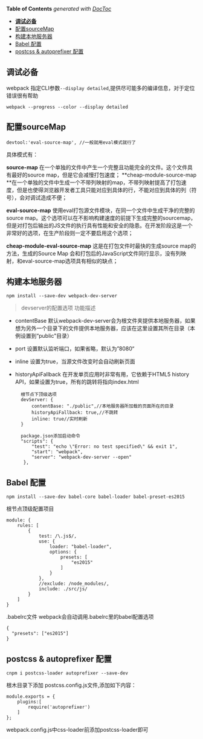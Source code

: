 <!-- START doctoc generated TOC please keep comment here to allow auto update -->
<!-- DON'T EDIT THIS SECTION, INSTEAD RE-RUN doctoc TO UPDATE -->
**Table of Contents**  *generated with [DocToc](https://github.com/thlorenz/doctoc)*

- [**调试必备**](#%E8%B0%83%E8%AF%95%E5%BF%85%E5%A4%87)
- [配置sourceMap](#%E9%85%8D%E7%BD%AEsourcemap)
- [构建本地服务器](#%E6%9E%84%E5%BB%BA%E6%9C%AC%E5%9C%B0%E6%9C%8D%E5%8A%A1%E5%99%A8)
- [Babel 配置](#babel-%E9%85%8D%E7%BD%AE)
- [postcss & autoprefixer 配置](#postcss--autoprefixer-%E9%85%8D%E7%BD%AE)

<!-- END doctoc generated TOC please keep comment here to allow auto update -->

## **调试必备**

webpack 指定CLI参数`--display detailed`,提供尽可能多的编译信息，对于定位错误很有帮助

	webpack --progress --color --display detailed




## 配置sourceMap

	devtool:'eval-source-map', //一般就用eval模式就行了

具体模式有：

**source-map**	在一个单独的文件中产生一个完整且功能完全的文件。这个文件具有最好的source map，但是它会减慢打包速度；
**cheap-module-source-map	**在一个单独的文件中生成一个不带列映射的map，不带列映射提高了打包速度，但是也使得浏览器开发者工具只能对应到具体的行，不能对应到具体的列（符号），会对调试造成不便；

**eval-source-map**	使用eval打包源文件模块，在同一个文件中生成干净的完整的source map。这个选项可以在不影响构建速度的前提下生成完整的sourcemap，但是对打包后输出的JS文件的执行具有性能和安全的隐患。在开发阶段这是一个非常好的选项，在生产阶段则一定不要启用这个选项；

**cheap-module-eval-source-map**	这是在打包文件时最快的生成source map的方法，生成的Source Map 会和打包后的JavaScript文件同行显示，没有列映射，和eval-source-map选项具有相似的缺点；


## 构建本地服务器

	npm install --save-dev webpack-dev-server

> devserver的配置选项	功能描述

- contentBase	默认webpack-dev-server会为根文件夹提供本地服务器，如果想为另外一个目录下的文件提供本地服务器，应该在这里设置其所在目录（本例设置到“public"目录）
- port	设置默认监听端口，如果省略，默认为”8080“
- inline	设置为true，当源文件改变时会自动刷新页面
- historyApiFallback	在开发单页应用时非常有用，它依赖于HTML5 history API，如果设置为true，所有的跳转将指向index.html

		根节点下顶级选项
		devServer: {
		    contentBase: "./public",//本地服务器所加载的页面所在的目录
		    historyApiFallback: true,//不跳转
		    inline: true//实时刷新
	  	} 

		package.json添加启动命令
		"scripts": {
		    "test": "echo \"Error: no test specified\" && exit 1",
		    "start": "webpack",
		    "server": "webpack-dev-server --open"
		 },


## Babel 配置

	npm install --save-dev babel-core babel-loader babel-preset-es2015

根节点顶级配置项目

	module: {
        rules: [
            {
                test: /\.js$/,
                use: {
                    loader: "babel-loader",
                    options: {
                        presets: [
                            "es2015"
                        ]
                    }
                },
                //exclude: /node_modules/,
				include: ./src/js/
            }
        ]
    }

.babelrc文件 webpack会自动调用.babelrc里的babel配置选项

	{
	  "presets": ["es2015"]
	}


## postcss & autoprefixer 配置

	cnpm i postcss-loader autoprefixer --save-dev

根木目录下添加 postcss.config.js文件,添加如下内容：

	module.exports = {
	    plugins:[
	        require('autoprefixer')
	    ]
	};

webpack.config.js中css-loader前添加postcss-loader即可